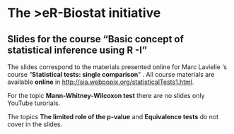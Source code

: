 # The >eR-Biostat initiative
## Slides for the course “Basic concept of statistical inference using R -I”

The slides correspond to the materials presented online for Marc Lavielle ‘s  course “**Statistical tests: single comparison**”
. 
All course materials are available **online**  in http://sia.webpopix.org/statisticalTests1.html.

For the topic **Mann-Whitney-Wilcoxon test** there are no slides only YouTube turorials.

The topics **The limited role of the p-value** and **Equivalence tests**  do not cover in the slides.


